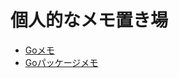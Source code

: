 # 個人的なメモ置き場

- [Goメモ](https://github.com/yukithm/notes/blob/master/go-notes.md)
- [Goパッケージメモ](https://github.com/yukithm/notes/blob/master/go-packages.md)
